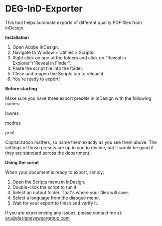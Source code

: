 # DEG-InD-Exporter
This tool helps automate exports of different quality PDF files from InDesign.

**Installation**

1. Open Adobe InDesign.
2. Navigate to Window > Utitlies > Scripts.
3. Right click on one of the folders and click on "Reveal in Explorer"/"Reveal in Finder".
4. Paste the script file into the folder.
5. Close and reopen the Scripts tab to reload it.
6. You're ready to export!

**Before starting**

Make sure you have three export presets in InDesign with the following names:

lowres

medres

print

Capitalization matters, so name them exactly as you see them above.
The settings of those presets are up to you to decide, but it would be good if they are standard across the department.

**Using the script**

When your document is ready to export, simply:
1. Open the Scripts menu in InDesign.
2. Double-click the script to run it.
3. Select an output folder. That's where your files will save.
4. Select a language from the diaogue menu.
5. Wait for your export to finish and verify it.

If you are experiencing any issues, please contact me at: [aru@designeyeweargroup.com](aru@designeyeweargroup.com)
